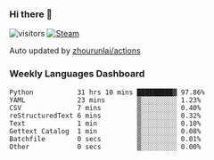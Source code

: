 ### Hi there 👋

![visitors](https://visitor-badge.glitch.me/badge?page_id=zhourunlai)
[![Steam](https://img.shields.io/badge/dynamic/json?label=Steam&query=%24.data.totalSubs&url=https%3A%2F%2Fapi.spencerwoo.com%2Fsubstats%2F%3Fsource%3DsteamGames%26queryKey%3D76561198285156854&suffix=%20Games&logo=steam&labelColor=134375&color=0b1a37&longCache=true)](http://steamcommunity.com/profiles/76561198285156854)

Auto updated by <a href="https://github.com/zhourunlai/zhourunlai/actions" target="_blank">zhourunlai/actions</a>

### Weekly Languages Dashboard

<!--PART:wakatime-->
```text
Python           31 hrs 10 mins █████████▓ 97.86%
YAML             23 mins        ▒░░░░░░░░░ 1.23%
CSV              7 mins         ▒░░░░░░░░░ 0.40%
reStructuredText 6 mins         ▒░░░░░░░░░ 0.32%
Text             1 min          ▒░░░░░░░░░ 0.10%
Gettext Catalog  1 min          ▒░░░░░░░░░ 0.08%
Batchfile        0 secs         ▒░░░░░░░░░ 0.01%
Other            0 secs         ▒░░░░░░░░░ 0.00%
```
<!--PART:wakatime-->
